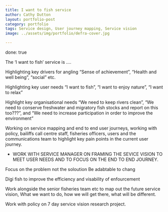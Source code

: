 ```yaml
---
title: I want to fish service
author: Cathy Dutton
layout: portfolio-post
category: portfolio
tags: Service design, User journey mapping, Service vision
image: ../assets/img/portfolio/defra-cover.jpg

---
```

done: true

The ‘I want to fish’ service is ….

Highlighting key drivers for angling “Sense of achievement”, “Health and well being”, “social” etc.

Highlighting key user needs “I want to fish”, “I want to enjoy nature”, “I want to relax”

Highlight key organisational needs “We need to keep rivers clean”, “We need to conserve freshwater and migratory fish stocks and report on this too???”, and “We need to increase participation in order to improve the environment”

Working on service mapping and end to end user journeys, working with policy, bailiffs call centre staff, fisheries officers, users and the communications team to highlight key pain points in the current user journey.

- WORK WITH SERVICE MANAGER ON FRAMING THE SEVICE VISION TO MEET USER NEEDS AND TO FOCUS ON THE END TO END JOURNEY.

Focus on the problem not the soloution
Be adabtable to chang

Digi fish to improve the efficiency and visability of enfourcement




Work alongside the senior fisheries team etc to map out the future service vision, What we want to do, how we will get there, what will be different.


Work with policy on 7 day service vision research project.


